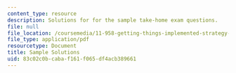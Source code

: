 ```yaml
---
content_type: resource
description: Solutions for for the sample take-home exam questions.
file: null
file_location: /coursemedia/11-958-getting-things-implemented-strategy-people-performance-and-leadership-january-iap-2009/83c02c0bcabaf161f065df4acb389661_solutions.pdf
file_type: application/pdf
resourcetype: Document
title: Sample Solutions
uid: 83c02c0b-caba-f161-f065-df4acb389661
---
```

